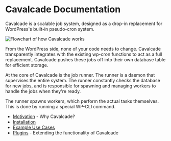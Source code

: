 # Cavalcade Documentation

Cavalcade is a scalable job system, designed as a drop-in replacement for WordPress's built-in pseudo-cron system.

<img src="http://i.imgur.com/nyTFDfR.png" alt="Flowchart of how Cavalcade works" />

From the WordPress side, none of your code needs to change. Cavalcade transparently integrates with the existing wp-cron functions to act as a full replacement. Cavalcade pushes these jobs off into their own database table for efficient storage.

At the core of Cavalcade is the job runner. The runner is a daemon that supervises the entire system. The runner constantly checks the database for new jobs, and is responsible for spawning and managing workers to handle the jobs when they're ready.

The runner spawns workers, which perform the actual tasks themselves. This is done by running a special WP-CLI command.

* [Motivation](motivation.md) - Why Cavalcade?
* [Installation](install.md)
* [Example Use Cases](examples.md)
* [Plugins](plugins.md) - Extending the functionality of Cavalcade
